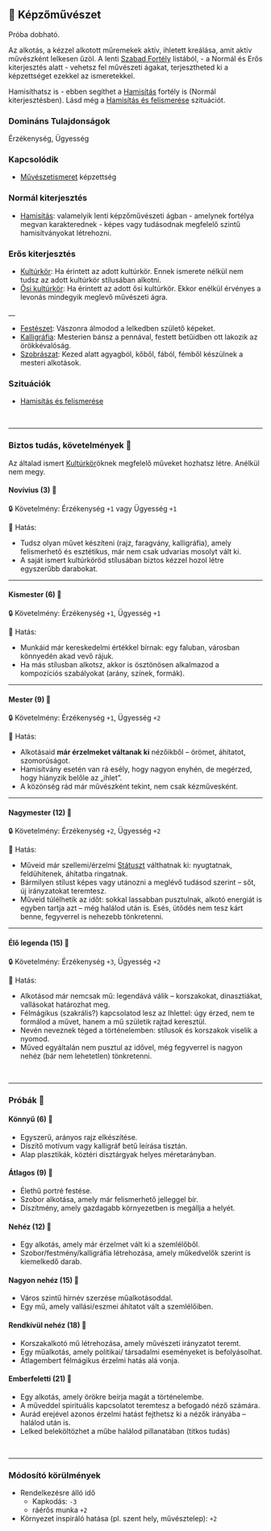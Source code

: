 ## 🔵 Képzőművészet

Próba dobható.

Az alkotás, a kézzel alkotott műremekek aktív, ihletett kreálása, amit aktív művészként lelkesen űzöl. A lenti [Szabad Fortély](../042_szabad_fortelyok.md) listából, - a Normál és Erős kiterjesztés alatt - vehetsz fel művészeti ágakat, terjesztheted ki a képzettséget ezekkel az ismeretekkel.

Hamisíthatsz is - ebben segíthet a [Hamisítás](../fortelyok.altalanos/hamisitas.md) fortély is (Normál kiterjesztésben). Lásd még a [Hamisítás és felismerése](../szituaciok/hamisitas_es_felismerese.md) szituációt.

### Domináns Tulajdonságok

Érzékenység, Ügyesség

### Kapcsolódik

- [Művészetismeret](muveszetismeret.md) képzettség

### Normál kiterjesztés

- [Hamisítás](../fortelyok.altalanos/hamisitas.md): valamelyik lenti képzőművészeti ágban - amelynek fortélya megvan karakterednek - képes vagy tudásodnak megfelelő szintű hamisítványokat létrehozni.

### Erős kiterjesztés

- [Kultúrkör](../fortelyok.kiemelt/kulturkor.md): Ha érintett az adott kultúrkör. Ennek ismerete nélkül nem tudsz az adott kultúrkör stílusában alkotni.
- [Ősi kultúrkör](../fortelyok.altalanos/osi_kulturkor.md): Ha érintett az adott ősi kultúrkör. Ekkor enélkül érvényes a levonás mindegyik meglevő művészeti ágra.

__

- [Festészet](../fortelyok.szabad/festeszet.md): Vászonra álmodod a lelkedben születő képeket.
- [Kalligráfia](../fortelyok.szabad/kalligrafia.md): Mesterien bánsz a pennával, festett betűidben ott lakozik az örökkévalóság.
- [Szobrászat](../fortelyok.szabad/szobraszat.md): Kezed alatt agyagból, kőből, fából, fémből készülnek a mesteri alkotások.

### Szituációk

- [Hamisítás és felismerése](../szituaciok/hamisitas_es_felismerese.md)

<br />

---
### Biztos tudás, követelmények 📖

Az általad ismert [Kultúrkör](../fortelyok.kiemelt/kulturkor.md)öknek megfelelő műveket hozhatsz létre. Anélkül nem megy.

#### Novívius (3) 📖

🔒 Követelmény: Érzékenység `+1` vagy Ügyesség `+1`

🌟 Hatás:
- Tudsz olyan művet készíteni (rajz, faragvány, kalligráfia), amely felismerhető és esztétikus, már nem csak udvarias mosolyt vált ki.
- A saját ismert kultúrköröd stílusában biztos kézzel hozol létre egyszerűbb darabokat.

---
#### Kismester (6) 📖

🔒 Követelmény: Érzékenység `+1`, Ügyesség `+1`

🌟 Hatás:
- Munkáid már kereskedelmi értékkel bírnak: egy faluban, városban könnyedén akad vevő rájuk.
- Ha más stílusban alkotsz, akkor is ösztönösen alkalmazod a kompozíciós szabályokat (arány, színek, formák).

---
#### Mester (9) 📖

🔒 Követelmény: Érzékenység `+1`, Ügyesség `+2`

🌟 Hatás:
- Alkotásaid **már érzelmeket váltanak ki** nézőikből – örömet, áhítatot, szomorúságot.
- Hamisítvány esetén van rá esély, hogy nagyon enyhén, de megérzed, hogy hiányzik belőle az „ihlet”.
- A közönség rád már művészként tekint, nem csak kézművesként.

---
#### Nagymester (12) 📖

🔒 Követelmény: Érzékenység `+2`, Ügyesség `+2`

🌟 Hatás:
- Műveid már szellemi/érzelmi [Státuszt](../082_statuszok.md) válthatnak ki: nyugtatnak, feldühítenek, áhítatba ringatnak.
- Bármilyen stílust képes vagy utánozni a meglévő tudásod szerint – sőt, új irányzatokat teremtesz.
- Műveid túlélhetik az időt: sokkal lassabban pusztulnak, alkotó energiát is egyben tartja azt – még halálod után is. Esés, ütődés nem tesz kárt benne, fegyverrel is nehezebb tönkretenni.

---
#### Élő legenda (15) 📖

🔒 Követelmény: Érzékenység `+3`, Ügyesség `+2`

🌟 Hatás:
- Alkotásod már nemcsak mű: legendává válik – korszakokat, dinasztiákat, vallásokat határozhat meg.
- Félmágikus (szakrális?) kapcsolatod lesz az Ihlettel: úgy érzed, nem te formálod a művet, hanem a mű születik rajtad keresztül.
- Nevén neveznek téged a történelemben: stílusok és korszakok viselik a nyomod.
- Műved egyáltalán nem pusztul az idővel, még fegyverrel is nagyon nehéz (bár nem lehetetlen) tönkretenni.

<br />

---
### Próbák 🎲

#### Könnyű (6) 🎲 

- Egyszerű, arányos rajz elkészítése.
- Díszítő motívum vagy kalligráf betű leírása tisztán.
- Alap plasztikák, köztéri dísztárgyak helyes méretarányban.

#### Átlagos (9) 🎲 

- Élethű portré festése.
- Szobor alkotása, amely már felismerhető jelleggel bír.
- Díszítmény, amely gazdagabb környezetben is megállja a helyét.

#### Nehéz (12) 🎲 

- Egy alkotás, amely már érzelmet vált ki a szemlélőből.
- Szobor/festmény/kalligráfia létrehozása, amely műkedvelők szerint is kiemelkedő darab.

#### Nagyon nehéz (15) 🎲 

- Város szintű hírnév szerzése műalkotásoddal.
- Egy mű, amely vallási/eszmei áhítatot vált a szemlélőiben.

#### Rendkívül nehéz (18) 🎲 

- Korszakalkotó mű létrehozása, amely művészeti irányzatot teremt.
- Egy műalkotás, amely politikai/ társadalmi eseményeket is befolyásolhat.
- Átlagembert félmágikus érzelmi hatás alá vonja.

#### Emberfeletti (21) 🎲 

- Egy alkotás, amely örökre beírja magát a történelembe.
- A műveddel spirituális kapcsolatot teremtesz a befogadó néző számára.
- Aurád erejével azonos érzelmi hatást fejthetsz ki a nézők irányába – halálod után is.
- Lelked beleköltözhet a műbe halálod pillanatában (titkos tudás)

<br />

---
### Módosító körülmények

- Rendelkezésre álló idő
  - Kapkodás: `-3`
  - ráérős munka `+2`
- Környezet inspiráló hatása (pl. szent hely, művésztelep): `+2`
